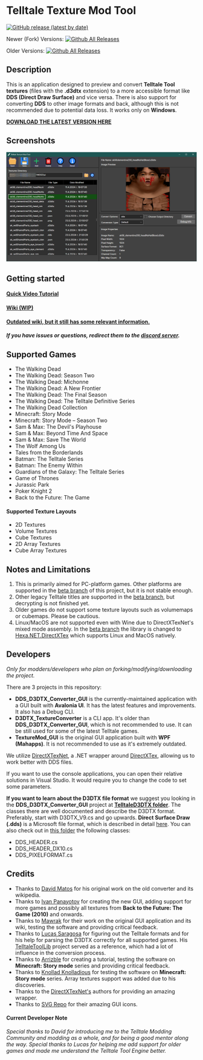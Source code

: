 # Telltale Texture Mod Tool

[![GitHub release (latest by date)](https://img.shields.io/github/v/release/iMrShadow/DDS-D3DTX-Converter)](https://github.com/iMrShadow/DDS-D3DTX-Converter/releases/)


Newer (Fork) Versions:
[![Github All Releases](https://img.shields.io/github/downloads/iMrShadow/DDS-D3DTX-Converter/total.svg)](https://github.com/iMrShadow/DDS-D3DTX-Converter/releases/)

Older Versions:
[![Github All Releases](https://img.shields.io/github/downloads/Telltale-Modding-Group/DDS-D3DTX-Converter/total.svg)](https://github.com/Telltale-Modding-Group/DDS-D3DTX-Converter/releases)  

## Description
This is an application designed to preview and convert **Telltale Tool textures** (files with the **.d3dtx** extension) to a more accessible format like  **DDS (Direct Draw Surface)** and vice versa. There is also support for converting **DDS** to other image formats and back, although this is not recommended due to potential data loss. It works only on **Windows**.

**[DOWNLOAD THE LATEST VERSION HERE](https://github.com/iMrShadow/DDS-D3DTX-Converter/releases)**

## Screenshots
![Main 1](wiki/tutorial-screenshots/mainThumb.png)

## Getting started

#### [Quick Video Tutorial](https://www.youtube.com/watch?v=pjRhuKe72Qo)

#### [Wiki (WIP)](wiki/home.md)

#### [Outdated wiki, but it still has some relevant information.](https://github.com/Telltale-Modding-Group/DDS-D3DTX-Converter/wiki)

##### If you have issues or questions, redirect them to the [discord server](https://discord.com/invite/HqpnTenqwp).

## Supported Games

- The Walking Dead 
- The Walking Dead: Season Two
- The Walking Dead: Michonne
- The Walking Dead: A New Frontier
- The Walking Dead: The Final Season
- The Walking Dead: The Telltale Definitive Series
- The Walking Dead Collection
- Minecraft: Story Mode
- Minecraft: Story Mode – Season Two
- Sam & Max: The Devil's Playhouse
- Sam & Max: Beyond Time And Space
- Sam & Max: Save The World
- The Wolf Among Us
- Tales from the Borderlands
- Batman: The Telltale Series
- Batman: The Enemy Within
- Guardians of the Galaxy: The Telltale Series 
- Game of Thrones
- Jurassic Park
- Poker Knight 2
- Back to the Future: The Game

#### Supported Texture Layouts

- 2D Textures
- Volume Textures
- Cube Textures
- 2D Array Textures
- Cube Array Textures

## Notes and Limitations
1. This is primarily aimed for PC-platform games. Other platforms are supported in the [beta branch](https://github.com/iMrShadow/DDS-D3DTX-Converter/tree/beta) of this project, but it is not stable enough.
2. Other legacy Telltale titles are supported in the [beta branch](https://github.com/iMrShadow/DDS-D3DTX-Converter/tree/beta), but decrypting is not finished yet.
3. Older games do not support some texture layouts such as volumemaps or cubemaps. Please be cautious.
4. Linux/MacOS are not supported even with Wine due to DirectXTexNet's mixed mode assembly. In the [beta branch](https://github.com/iMrShadow/DDS-D3DTX-Converter/tree/beta) the library is changed to [Hexa.NET.DirectXTex](https://github.com/HexaEngine/Hexa.NET.DirectXTex) which supports Linux and MacOS natively.

## Developers

*Only for modders/developers who plan on forking/modifying/downloading the project.*

There are 3 projects in this repository:
- **DDS_D3DTX_Converter_GUI** is the currently-maintained application with a GUI built with **Avalonia UI**. It has the latest features and improvements. It also has a Debug CLI. 
- **D3DTX_TextureConverter** is a CLI app. It's older than **DDS_D3DTX_Converter_GUI**, which is not recommended to use. It can be still used for some of the latest Telltale games.
- **TextureMod_GUI** is the original GUI application built with **WPF (Mahapps)**. It is not recommended to use as it's extremely outdated.

We utilize [DirectXTexNet](https://github.com/deng0/DirectXTexNet), a .NET wrapper around [DirectXTex](https://github.com/microsoft/DirectXTex), allowing us to work better with DDS files.

If you want to use the console applications, you can open their relative solutions in Visual Studio. It would require you to change the code to set some parameters.

**If you want to learn about the D3DTX file format** we suggest you looking in the **DDS_D3DTX_Converter_GUI** project at **[TelltaleD3DTX folder](/DDS_D3DTX_Converter_GUI/DDS_D3DTX_Converter/Telltale/TelltaleD3DTX)**. The classes there are well documented and describe the D3DTX format. Preferably, start with D3DTX_V9.cs and go upwards.
**Direct Surface Draw (.dds)** is a Microsoft file format, which is described in detail [here](https://learn.microsoft.com/en-us/windows/win32/direct3ddds/dx-graphics-dds). You can also check out in [this folder](DDS_D3DTX_Converter_GUI/DDS_D3DTX_Converter/DirectX) the following classes:
- DDS_HEADER.cs
- DDS_HEADER_DX10.cs
- DDS_PIXELFORMAT.cs

## Credits
- Thanks to [David Matos](https://github.com/frostbone25) for his original work on the old converter and its wikipedia. 
- Thanks to [Ivan Panayotov](https://github.com/iMrShadow) for creating the new GUI, adding support for more games and possibly all textures from **Back to the Future: The Game (2010)** and onwards. 
- Thanks to [Mawrak](https://github.com/Mawrak) for their work on the original GUI application and its wiki, testing the software and providing critical feedback.
- Thanks to [Lucas Saragosa](https://github.com/LucasSaragosa) for figuring out the Telltale formats and for his help for parsing the D3DTX correctly for all supported games. His [TelltaleToolLib](https://github.com/LucasSaragosa/TelltaleToolLib) project served as a reference, which had a lot of influence in the conversion process.
- Thanks to [Arrizble](https://www.youtube.com/@arizzble2005) for creating a tutorial, testing the software on **Minecraft: Story mode** series and providing critical feedback.
- Thanks to [Knollad Knolladious](https://github.com/LBPHaxMods) for testing the software on **Minecraft: Story mode** series. Array textures support was added due to his discoveries.
- Thanks to the [DirectXTexNet's](https://github.com/deng0/DirectXTexNet) authors for providing an amazing wrapper.
- Thanks to [SVG Repo](https://www.svgrepo.com/) for their amazing GUI icons.

#### Current Developer Note
*Special thanks to David for introducing me to the Telltale Modding Community and modding as a whole, and for being a good mentor along the way.
Special thanks to Lucas for helping me add support for older games and made me understand the Telltale Tool Engine better.*
